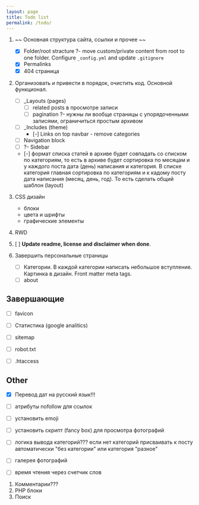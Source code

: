 ```yaml
---
layout: page
title: Todo list
permalink: /todo/
---
```


1. ~~ Основная структура сайта, ссылки и прочее ~~
    - [x] Folder/root stracture ?- move custom/private content from root to one folder. Configure `_config.yml` and update `.gitignore`
    - [x] Permalinks
    - [x] 404 страница

2. Организовать и привести в порядок, очистить код. Основной функционал.
    - [ ] _Layouts (pages)
        - [ ] related posts в просмотре записи
        - [ ] pagination ?- нужны ли вообще страницы с упорядоченными записями, ограничиться простым архивом
    - [ ] _Includes (theme)
        - [-] Links on top navbar - remove categories
    - [ ] Navigation block
    - [ ] ?- Sidebar
    - [-] формат списка статей в архиве будет совпадать со списком по категориям, то есть в архиве будет сортировка по месяцам и у каждого поста дата (день) написания и категория. В списке категория главная сортировка по категориям и к кадому посту дата написания (месяц, день, год). То есть сделать общий шаблон (layout)

3. CSS дизайн
    - блоки
    - цвета и шрифты
    - графические элементы

4. RWD

5. [ ] **Update readme, license and disclaimer when done**.

6. Завершить персональные страницы
    - [ ] Категории. В каждой категории написать небольшое вступление. Картинка в дизайн. Front matter meta tags.
    - [ ] about

## Завершающие ##
- [ ] favicon
- [ ] Статистика (google analitics)
- [ ] sitemap
- [ ] robot.txt
- [ ] .htaccess


## Other ##
- [x] Перевод дат на русский язык!!!
- [ ] атрибуты nofollow для ссылок
- [ ] установить emoji
- [ ] установить скрипт (fancy box) для просмотра фотографий

- [ ] логика вывода категорий??? если нет категорий присваивать к посту автоматически "без категории" или категория "разное"
- [ ] галерея фотографий
- [ ] время чтения через счетчик слов


1. Комментарии???
2. PHP блоки
3. Поиск
